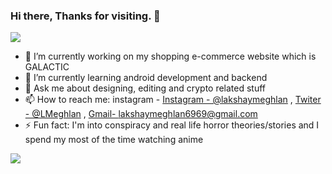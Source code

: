 ### Hi there, Thanks for visiting. 👋

![](https://komarev.com/ghpvc/?username=lakshaymeghlan)
<!-- 
**lakshaymeghlan/lakshaymeghlan** is a ✨ _special_ ✨ repository because its `README.md` (this file) appears on your GitHub profile. -->
<!-- Here are some ideas to get you started: -->
- 🔭 I’m currently working on my shopping e-commerce website which is GALACTIC
- 🌱 I’m currently learning android development and backend
- 💬 Ask me about designing, editing and crypto related stuff
- 📫 How to reach me: instagram - [Instagram - @lakshaymeghlan](https://www.instagram.com/lakshaymeghlan/) , [Twiter - @LMeghlan](https://twitter.com/LMeghlan) , [Gmail- lakshaymeghlan6969@gmail.com](https://mail.google.com/mail/u/0/#inbox)
- ⚡ Fun fact: I'm into conspiracy and real life horror theories/stories and I spend my most of the time watching anime

<img src="https://github-readme-stats.vercel.app/api?username=lakshaymeghlan&&show_icons=true&title_color=ffffff&icon_color=bb2acf&text_color=daf7dc&bg_color=191919">

